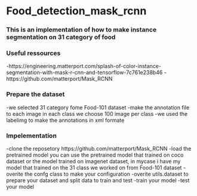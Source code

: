 # Food_detection_mask_rcnn
<h3>This is an implementation of how to make instance segmentation on 31 category of food

<h3>Useful ressources</h3>
 -https://engineering.matterport.com/splash-of-color-instance-segmentation-with-mask-r-cnn-and-tensorflow-7c761e238b46
 -https://github.com/matterport/Mask_RCNN

<h3>Prepare the dataset</h3>
 -we selected 31 category fome Food-101 dataset
 -make the annotation file to each image in each class we choose 100 image per class
 -we used the labelimg to make the annotations in xml formate

<h3>Impelementation</h3>
 -clone the reposetory  https://github.com/matterport/Mask_RCNN
 -load the pretrained model you can use the pretrained model that trained on coco dataset or the model trained on imagenet dataset,
in mycase i have my model that trained on the 31 class we worked on from Food-101 dataset
 -overite the confg class to make your configuration
 -overite utils.dataset to prepare your dataset and split data to train and test
 -train your model
 -test your model
  

